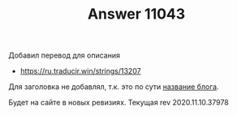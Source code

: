 ﻿---
title: "Answer 11043"
se.owner.user_id: 176217
se.owner.display_name: "αλεχολυτ"
se.owner.link: "https://ru.meta.stackoverflow.com/users/176217/%ce%b1%ce%bb%ce%b5%cf%87%ce%bf%ce%bb%cf%85%cf%84"
se.answer_id: 11043
se.question_id: 11029
se.post_type: answer
se.is_accepted: True
---
<p>Добавил перевод для описания</p>
<ul>
<li><a href="https://ru.traducir.win/strings/13207" rel="nofollow noreferrer">https://ru.traducir.win/strings/13207</a></li>
</ul>
<p>Для заголовка не добавлял, т.к. это по сути <a href="https://stackoverflow.blog/newsletter/">название блога</a>.</p>
<p>Будет на сайте в новых ревизиях. Текущая  rev 2020.11.10.37978</p>
